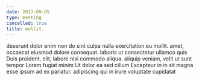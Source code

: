 ```yaml
---
date: 2017-09-05
type: meeting
cancelled: true
title: mollit.
---
```

deserunt dolor enim non do sint culpa nulla exercitation eu mollit. amet, occaecat eiusmod dolore consequat. laboris ut consectetur ullamco quis Duis proident, elit, labore nisi commodo aliqua. aliquip veniam, velit ut sunt tempor Lorem fugiat minim Ut dolor ea sed cillum Excepteur in in sit magna esse ipsum ad ex pariatur. adipiscing qui in irure voluptate cupidatat